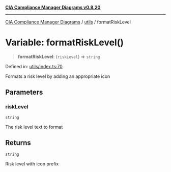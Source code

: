 [**CIA Compliance Manager Diagrams v0.8.20**](../../README.md)

***

[CIA Compliance Manager Diagrams](../../modules.md) / [utils](../README.md) / formatRiskLevel

# Variable: formatRiskLevel()

> **formatRiskLevel**: (`riskLevel`) => `string`

Defined in: [utils/index.ts:70](https://github.com/Hack23/cia-compliance-manager/blob/9180e2700dca841f6711d7243c036db4de73db57/src/utils/index.ts#L70)

Formats a risk level by adding an appropriate icon

## Parameters

### riskLevel

`string`

The risk level text to format

## Returns

`string`

Risk level with icon prefix
